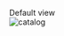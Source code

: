 Default view  
![catalog](https://github.com/bikkuri/BEM/blob/master/uncategorized/product-card/product-card.png?raw=true "Button")
